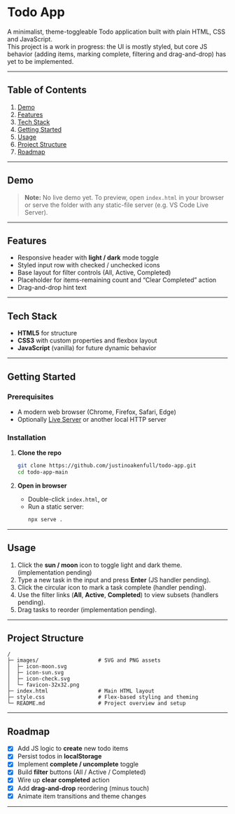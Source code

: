 # Todo App

A minimalist, theme-toggleable Todo application built with plain HTML, CSS and JavaScript.  
This project is a work in progress: the UI is mostly styled, but core JS behavior (adding items, marking complete, filtering and drag-and-drop) has yet to be implemented.

---

## Table of Contents

1. [Demo](#demo)  
2. [Features](#features)  
3. [Tech Stack](#tech-stack)  
4. [Getting Started](#getting-started)  
5. [Usage](#usage)  
6. [Project Structure](#project-structure)  
7. [Roadmap](#roadmap)

---

## Demo

> **Note:** No live demo yet. To preview, open `index.html` in your browser or serve the folder with any static-file server (e.g. VS Code Live Server).

---

## Features

- Responsive header with **light / dark** mode toggle  
- Styled input row with checked / unchecked icons  
- Base layout for filter controls (All, Active, Completed)  
- Placeholder for items-remaining count and “Clear Completed” action  
- Drag-and-drop hint text  

---

## Tech Stack

- **HTML5** for structure  
- **CSS3** with custom properties and flexbox layout  
- **JavaScript** (vanilla) for future dynamic behavior  

---

## Getting Started

### Prerequisites

- A modern web browser (Chrome, Firefox, Safari, Edge)  
- Optionally [Live Server](https://marketplace.visualstudio.com/items?itemName=ritwickdey.LiveServer) or another local HTTP server  

### Installation

1. **Clone the repo**  
   ```bash
   git clone https://github.com/justinoakenfull/todo-app.git
   cd todo-app-main
   ```

2. **Open in browser**  
   - Double-click `index.html`, or  
   - Run a static server:  
     ```bash
     npx serve .
     ```

---

## Usage

1. Click the **sun / moon** icon to toggle light and dark theme. (implementation pending)
2. Type a new task in the input and press **Enter** (JS handler pending).  
3. Click the circular icon to mark a task complete (handler pending).  
4. Use the filter links (**All**, **Active**, **Completed**) to view subsets (handlers pending).  
5. Drag tasks to reorder (implementation pending).  

---

## Project Structure

```
/
├─ images/                   # SVG and PNG assets
│  ├─ icon-moon.svg
│  ├─ icon-sun.svg
│  ├─ icon-check.svg
│  └─ favicon-32x32.png
├─ index.html                # Main HTML layout
├─ style.css                 # Flex-based styling and theming
└─ README.md                 # Project overview and setup
```

---

## Roadmap

- [x] Add JS logic to **create** new todo items  
- [x] Persist todos in **localStorage**  
- [x] Implement **complete / uncomplete** toggle  
- [x] Build **filter** buttons (All / Active / Completed)  
- [x] Wire up **clear completed** action  
- [x] Add **drag-and-drop** reordering (minus touch)  
- [x] Animate item transitions and theme changes  

---